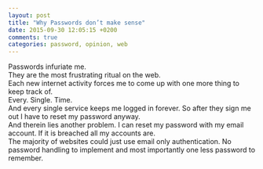 ```yaml
---
layout: post
title: "Why Passwords don’t make sense"
date: 2015-09-30 12:05:15 +0200
comments: true
categories: password, opinion, web
---
```


Passwords infuriate me.<br>
They are the most frustrating ritual on the web.<br>
Each new internet activity forces me to come up with one more thing to keep track of.<br>
Every. Single. Time.<br>
And every single service keeps me logged in forever. So after they sign me out I have to reset my password anyway.<br>
And therein lies another problem. I can reset my password with my email account. If it is breached all my accounts are.<br>
The majority of websites could just use email only authentication. No password handling to implement and most importantly one less password to remember.<br>
